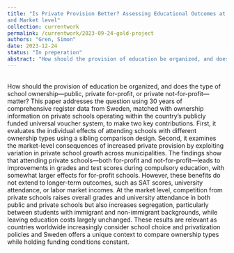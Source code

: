 ```yaml
---
title: "Is Private Provision Better? Assessing Educational Outcomes at the Individual
and Market level"
collection: currentwork
permalink: /currentwork/2023-09-24-gold-project
authors: "Gren, Simon"
date: 2023-12-24
status: "In preperation"
abstract: "How should the provision of education be organized, and does the type of school ownership—public, private for-profit, or private not-for-profit—matter? This paper addresses the question using 30 years of comprehensive register data from Sweden, matched with ownership information on private schools operating within the country’s publicly funded universal voucher system, to make two key contributions. First, it evaluates the individual effects of attending schools with different ownership types using a sibling comparison design. Second, it examines the market-level consequences of increased private provision by exploiting variation in private school growth across municipalities. The findings show that attending private schools—both for-profit and not-for-profit—leads to improvements in grades and test scores during compulsory education, with somewhat larger effects for for-profit schools. However, these benefits do not extend to longer-term outcomes, such as SAT scores, university attendance, or labor market incomes. At the market level, competition from private schools raises overall grades and university attendance in both public and private schools but also increases segregation, particularly between students with immigrant and non-immigrant backgrounds, while leaving education costs largely unchanged. These results are relevant as countries worldwide increasingly consider school choice and privatization policies and Sweden offers a unique context to compare ownership types while holding funding conditions constant."
---
```


<br/>
How should the provision of education be organized, and does the type of school ownership—public, private for-profit, or private not-for-profit—matter? This paper addresses the question using 30 years of comprehensive register data from Sweden, matched with ownership information on private schools operating within the country’s publicly funded universal voucher system, to make two key contributions. First, it evaluates the individual effects of attending schools with different ownership types using a sibling comparison design. Second, it examines the market-level consequences of increased private provision by exploiting variation in private school growth across municipalities. The findings show that attending private schools—both for-profit and not-for-profit—leads to improvements in grades and test scores during compulsory education, with somewhat larger effects for for-profit schools. However, these benefits do not extend to longer-term outcomes, such as SAT scores, university attendance, or labor market incomes. At the market level, competition from private schools raises overall grades and university attendance in both public and private schools but also increases segregation, particularly between students with immigrant and non-immigrant backgrounds, while leaving education costs largely unchanged. These results are relevant as countries worldwide increasingly consider school choice and privatization policies and Sweden offers a unique context to compare ownership types while holding funding conditions constant.

